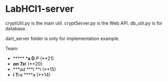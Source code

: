# LabHCI1-server

cryptUtil.py is the main util.
cryptServer.py is the Web API.
db_util.py is for database.

dart_server folder is only for implementation example.

Team:
- ***** *****a D**** P (**21)
- ***an Ts***t (**20)
- ***ad ***i **i (**15)
- **i T**ra ****a (**14)
